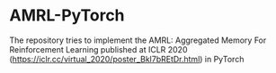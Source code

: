 # AMRL-PyTorch
The repository tries to implement the AMRL: Aggregated Memory For Reinforcement Learning published at ICLR 2020 (https://iclr.cc/virtual_2020/poster_Bkl7bREtDr.html) in PyTorch
